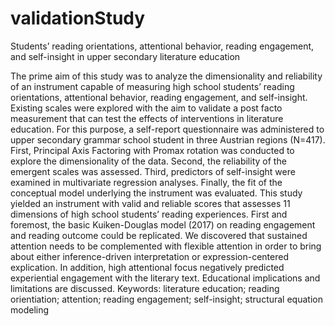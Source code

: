 # validationStudy
Students’ reading orientations, attentional behavior, reading engagement, and self-insight in upper secondary literature education

The prime aim of this study was to analyze the dimensionality and reliability of an instrument capable of measuring high school students’ reading orientations, attentional behavior, reading engagement, and self-insight. Existing scales were explored with the aim to validate a post facto measurement that can test the effects of interventions in literature education. For this purpose, a self-report questionnaire was administered to upper secondary grammar school student in three Austrian regions (N=417). First, Principal Axis Factoring with Promax rotation was conducted to explore the dimensionality of the data. Second, the reliability of the emergent scales was assessed. Third, predictors of self-insight were examined in multivariate regression analyses. Finally, the fit of the conceptual model underlying the instrument was evaluated. This study yielded an instrument with valid and reliable scores that assesses 11 dimensions of high school students’ reading experiences. First and foremost, the basic Kuiken-Douglas model (2017) on reading engagement and reading outcome could be replicated. We discovered that sustained attention needs to be complemented with flexible attention in order to bring about either inference-driven interpretation or expression-centered explication. In addition, high attentional focus negatively predicted experiential engagement with the literary text. Educational implications and limitations are discussed. 
Keywords: literature education; reading orientiation; attention; reading engagement; self-insight; structural equation modeling
